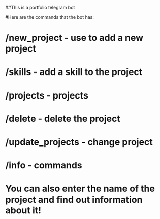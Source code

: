 ##This is a portfolio telegram bot

  #Here are the commands that the bot has:
   # /new_project - use to add a new project
   # /skills - add a skill to the project
   # /projects - projects
   # /delete - delete the project
   # /update_projects - change project
   # /info - commands
   # You can also enter the name of the project and find out information about it!

